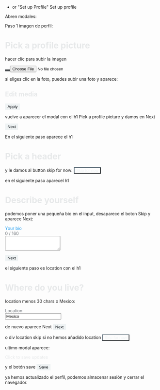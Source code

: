  - or "Set up Profile"
  <span class="css-1jxf684 r-dnmrzs r-1udh08x r-1udbk01 r-3s2u2q r-bcqeeo r-1ttztb7 r-qvutc0 r-poiln3 r-a023e6 r-rjixqe"><span class="css-1jxf684 r-bcqeeo r-1ttztb7 r-qvutc0 r-poiln3">Set up profile</span></span>

Abren modales:

Paso 1 imagen de perfil:
<h1 dir="ltr" aria-level="1" role="heading" class="css-146c3p1 r-bcqeeo r-1ttztb7 r-qvutc0 r-37j5jr r-1yjpyg1 r-ueyrd6 r-b88u0q" id="modal-header" style="color: rgb(231, 233, 234);"><span class="css-1jxf684 r-bcqeeo r-1ttztb7 r-qvutc0 r-poiln3"><span class="css-1jxf684 r-bcqeeo r-1ttztb7 r-qvutc0 r-poiln3">Pick a profile picture</span></span></h1>

hacer clic para subir la imagen
<div class="css-175oi2r r-1awozwy r-18u37iz r-1777fci"><button aria-label="Add photos or video" role="button" class="css-175oi2r r-sdzlij r-1phboty r-rs99b7 r-lrvibr r-crgep1 r-peo1c r-1ps3wis r-1loqt21 r-o7ynqc r-6416eg r-1ny4l3l" type="button" style="border-color: rgba(0, 0, 0, 0); backdrop-filter: blur(4px); background-color: rgba(15, 20, 25, 0.75);"><div dir="ltr" class="css-146c3p1 r-bcqeeo r-qvutc0 r-37j5jr r-q4m81j r-a023e6 r-rjixqe r-b88u0q r-1awozwy r-6koalj r-18u37iz r-16y2uox r-1777fci" style="color: rgb(255, 255, 255);"><svg viewBox="0 0 24 24" aria-hidden="true" class="r-4qtqp9 r-yyyyoo r-dnmrzs r-bnwqim r-lrvibr r-m6rgpd r-18yzcnr r-yc9v9c" style="color: rgb(255, 255, 255);"><g><path d="M9.697 3H11v2h-.697l-3 2H5c-.276 0-.5.224-.5.5v11c0 .276.224.5.5.5h14c.276 0 .5-.224.5-.5V10h2v8.5c0 1.381-1.119 2.5-2.5 2.5H5c-1.381 0-2.5-1.119-2.5-2.5v-11C2.5 6.119 3.619 5 5 5h1.697l3-2zM12 10.5c-1.105 0-2 .895-2 2s.895 2 2 2 2-.895 2-2-.895-2-2-2zm-4 2c0-2.209 1.791-4 4-4s4 1.791 4 4-1.791 4-4 4-4-1.791-4-4zM17 2c0 1.657-1.343 3-3 3v1c1.657 0 3 1.343 3 3h1c0-1.657 1.343-3 3-3V5c-1.657 0-3-1.343-3-3h-1z"></path></g></svg><span class="css-1jxf684 r-dnmrzs r-1udh08x r-1udbk01 r-3s2u2q r-bcqeeo r-1ttztb7 r-qvutc0 r-poiln3 r-a023e6 r-rjixqe"></span></div></button><input accept="image/jpeg,image/png,image/webp" type="file" tabindex="-1" class="r-8akbif r-orgf3d r-1udh08x r-u8s1d r-xjis5s r-1wyyakw" data-testid="fileInput"></div>

si eliges clic en la foto, puedes subir una foto y aparece:
<h2 dir="ltr" aria-level="2" role="heading" class="css-146c3p1 r-dnmrzs r-1udh08x r-1udbk01 r-3s2u2q r-bcqeeo r-1ttztb7 r-qvutc0 r-37j5jr r-adyw6z r-135wba7 r-b88u0q r-1559e4e" id="modal-header" style="color: rgb(231, 233, 234);"><span class="css-1jxf684 r-bcqeeo r-1ttztb7 r-qvutc0 r-poiln3">Edit media</span></h2>

<button role="button" class="css-175oi2r r-sdzlij r-1phboty r-rs99b7 r-lrvibr r-15ysp7h r-4wgw6l r-3pj75a r-1loqt21 r-o7ynqc r-6416eg r-1ny4l3l" data-testid="applyButton" type="button" style="border-color: rgba(0, 0, 0, 0); background-color: rgb(239, 243, 244);"><div dir="ltr" class="css-146c3p1 r-bcqeeo r-qvutc0 r-37j5jr r-q4m81j r-a023e6 r-rjixqe r-b88u0q r-1awozwy r-6koalj r-18u37iz r-16y2uox r-1777fci" style="color: rgb(15, 20, 25);"><span class="css-1jxf684 r-dnmrzs r-1udh08x r-1udbk01 r-3s2u2q r-bcqeeo r-1ttztb7 r-qvutc0 r-poiln3 r-1b43r93 r-1cwl3u0"><span class="css-1jxf684 r-bcqeeo r-1ttztb7 r-qvutc0 r-poiln3">Apply</span></span></div></button>

vuelve a aparecer el modal con el h1 Pick a profile picture y damos en Next

<button role="button" class="css-175oi2r r-sdzlij r-1phboty r-rs99b7 r-lrvibr r-19yznuf r-64el8z r-1fkl15p r-1loqt21 r-o7ynqc r-6416eg r-1ny4l3l" data-testid="ocfSelectAvatarNextButton" type="button" style="border-color: rgba(0, 0, 0, 0); background-color: rgb(239, 243, 244);"><div dir="ltr" class="css-146c3p1 r-bcqeeo r-qvutc0 r-37j5jr r-q4m81j r-a023e6 r-rjixqe r-b88u0q r-1awozwy r-6koalj r-18u37iz r-16y2uox r-1777fci" style="color: rgb(15, 20, 25);"><span class="css-1jxf684 r-dnmrzs r-1udh08x r-1udbk01 r-3s2u2q r-bcqeeo r-1ttztb7 r-qvutc0 r-poiln3 r-1inkyih r-rjixqe"><span class="css-1jxf684 r-bcqeeo r-1ttztb7 r-qvutc0 r-poiln3">Next</span></span></div></button>

En el siguiente paso aparece el h1
<h1 dir="ltr" aria-level="1" role="heading" class="css-146c3p1 r-bcqeeo r-1ttztb7 r-qvutc0 r-37j5jr r-1yjpyg1 r-ueyrd6 r-b88u0q" id="modal-header" style="color: rgb(231, 233, 234);"><span class="css-1jxf684 r-bcqeeo r-1ttztb7 r-qvutc0 r-poiln3"><span class="css-1jxf684 r-bcqeeo r-1ttztb7 r-qvutc0 r-poiln3">Pick a header</span></span></h1>

y le damos al button skip for now:
<button role="button" class="css-175oi2r r-sdzlij r-1phboty r-rs99b7 r-lrvibr r-19yznuf r-64el8z r-1fkl15p r-1loqt21 r-o7ynqc r-6416eg r-1ny4l3l" data-testid="ocfSelectBannerSkipForNowButton" type="button" style="border-color: rgb(83, 100, 113); background-color: rgba(0, 0, 0, 0);"><div dir="ltr" class="css-146c3p1 r-bcqeeo r-qvutc0 r-37j5jr r-q4m81j r-a023e6 r-rjixqe r-b88u0q r-1awozwy r-6koalj r-18u37iz r-16y2uox r-1777fci" style="color: rgb(239, 243, 244);"><span class="css-1jxf684 r-dnmrzs r-1udh08x r-1udbk01 r-3s2u2q r-bcqeeo r-1ttztb7 r-qvutc0 r-poiln3 r-1inkyih r-rjixqe"><span class="css-1jxf684 r-bcqeeo r-1ttztb7 r-qvutc0 r-poiln3">Skip for now</span></span></div></button>

en el siguiente paso aparecel h1
<h1 dir="ltr" aria-level="1" role="heading" class="css-146c3p1 r-bcqeeo r-1ttztb7 r-qvutc0 r-37j5jr r-1yjpyg1 r-ueyrd6 r-b88u0q" id="modal-header" style="color: rgb(231, 233, 234);"><span class="css-1jxf684 r-bcqeeo r-1ttztb7 r-qvutc0 r-poiln3"><span class="css-1jxf684 r-bcqeeo r-1ttztb7 r-qvutc0 r-poiln3">Describe yourself</span></span></h1>



podemos poner una pequeña bio en el input, desaparece el boton Skip y aparece Next:
<div class="css-175oi2r r-1mmae3n r-1e084wi"><label class="css-175oi2r r-z2wwpe r-rs99b7 r-18u37iz r-vhj8yc r-9cip40"><div class="css-175oi2r r-16y2uox r-1wbh5a2"><div class="css-175oi2r r-18u37iz r-1pi2tsx r-1wtj0ep r-u8s1d r-13qz1uu"><div dir="ltr" class="css-146c3p1 r-dnmrzs r-1udh08x r-1udbk01 r-3s2u2q r-bcqeeo r-1ttztb7 r-qvutc0 r-37j5jr r-1cwl3u0 r-16dba41 r-1v52g9u r-is05cd r-tskmnb r-13f91hp" style="color: rgb(29, 155, 240);"><span class="css-1jxf684 r-bcqeeo r-1ttztb7 r-qvutc0 r-poiln3">Your bio</span></div><div aria-live="polite" class="css-175oi2r r-1v52g9u r-is05cd r-tskmnb r-obd0qt r-16y2uox"><div dir="ltr" class="css-146c3p1 r-bcqeeo r-1ttztb7 r-qvutc0 r-37j5jr r-n6v787 r-1cwl3u0 r-16dba41" style="color: rgb(113, 118, 123);"><span class="css-1jxf684 r-bcqeeo r-1ttztb7 r-qvutc0 r-poiln3">0 / 160</span></div></div></div><div class="css-175oi2r r-18u37iz r-16y2uox r-1wbh5a2 r-1wzrnnt r-1udh08x r-xd6kpl r-is05cd r-ttdzmv"><div dir="ltr" class="css-146c3p1 r-bcqeeo r-1ttztb7 r-qvutc0 r-37j5jr r-135wba7 r-16dba41 r-1awozwy r-6koalj r-1inkyih r-13qz1uu" style="color: rgb(231, 233, 234);"><textarea autocapitalize="sentences" autocomplete="on" autocorrect="on" inputmode="text" maxlength="160" name="text" spellcheck="false" dir="auto" class="r-30o5oe r-1dz5y72 r-13qz1uu r-1niwhzg r-17gur6a r-1yadl64 r-deolkf r-homxoj r-poiln3 r-7cikom r-1ny4l3l r-t60dpp r-fdjqy7" data-testid="ocfEnterTextTextInput" style="height: 48px;"></textarea></div></div></div></label><div class="css-175oi2r r-is05cd r-18u37iz"><div class="css-175oi2r r-13awgt0 r-eqz5dr r-1f3rwsf r-1h8ys4a"></div></div></div>


<button role="button" class="css-175oi2r r-sdzlij r-1phboty r-rs99b7 r-lrvibr r-19yznuf r-64el8z r-1fkl15p r-1loqt21 r-o7ynqc r-6416eg r-1ny4l3l" data-testid="ocfEnterTextNextButton" type="button" style="border-color: rgba(0, 0, 0, 0); background-color: rgb(239, 243, 244);"><div dir="ltr" class="css-146c3p1 r-bcqeeo r-qvutc0 r-37j5jr r-q4m81j r-a023e6 r-rjixqe r-b88u0q r-1awozwy r-6koalj r-18u37iz r-16y2uox r-1777fci" style="color: rgb(15, 20, 25);"><span class="css-1jxf684 r-dnmrzs r-1udh08x r-1udbk01 r-3s2u2q r-bcqeeo r-1ttztb7 r-qvutc0 r-poiln3 r-1inkyih r-rjixqe"><span class="css-1jxf684 r-bcqeeo r-1ttztb7 r-qvutc0 r-poiln3">Next</span></span></div></button>

el siguiente paso es location con el h1
<h1 dir="ltr" aria-level="1" role="heading" class="css-146c3p1 r-bcqeeo r-1ttztb7 r-qvutc0 r-37j5jr r-1yjpyg1 r-ueyrd6 r-b88u0q" id="modal-header" style="color: rgb(231, 233, 234);"><span class="css-1jxf684 r-bcqeeo r-1ttztb7 r-qvutc0 r-poiln3"><span class="css-1jxf684 r-bcqeeo r-1ttztb7 r-qvutc0 r-poiln3">Where do you live?</span></span></h1>

location menos 30 chars o Mexico:
<div class="css-175oi2r r-1mmae3n r-1e084wi"><label class="css-175oi2r r-1roi411 r-z2wwpe r-rs99b7 r-18u37iz"><div class="css-175oi2r r-16y2uox r-1wbh5a2"><div class="css-175oi2r r-18u37iz r-1pi2tsx r-1wtj0ep r-u8s1d r-13qz1uu"><div dir="ltr" class="css-146c3p1 r-dnmrzs r-1udh08x r-1udbk01 r-3s2u2q r-bcqeeo r-1ttztb7 r-qvutc0 r-37j5jr r-1cwl3u0 r-16dba41 r-1v52g9u r-is05cd r-tskmnb r-13f91hp" style="color: rgb(113, 118, 123);"><span class="css-1jxf684 r-bcqeeo r-1ttztb7 r-qvutc0 r-poiln3">Location</span></div></div><div class="css-175oi2r r-18u37iz r-16y2uox r-1wbh5a2 r-1wzrnnt r-1udh08x r-xd6kpl r-is05cd r-ttdzmv"><div dir="ltr" class="css-146c3p1 r-bcqeeo r-1ttztb7 r-qvutc0 r-37j5jr r-135wba7 r-16dba41 r-1awozwy r-6koalj r-1inkyih r-13qz1uu" style="color: rgb(231, 233, 234);"><input autocapitalize="sentences" autocomplete="on" autocorrect="on" inputmode="text" maxlength="30" name="text" spellcheck="false" type="text" dir="auto" class="r-30o5oe r-1dz5y72 r-13qz1uu r-1niwhzg r-17gur6a r-1yadl64 r-deolkf r-homxoj r-poiln3 r-7cikom r-1ny4l3l r-t60dpp r-fdjqy7" data-testid="ocfEnterTextTextInput" value="Mexico"></div></div></div></label><div class="css-175oi2r r-is05cd r-18u37iz"><div class="css-175oi2r r-13awgt0 r-eqz5dr r-1f3rwsf r-1h8ys4a"></div></div></div>

de nuevo aparece Next
<button role="button" class="css-175oi2r r-sdzlij r-1phboty r-rs99b7 r-lrvibr r-19yznuf r-64el8z r-1fkl15p r-1loqt21 r-o7ynqc r-6416eg r-1ny4l3l" data-testid="ocfEnterTextNextButton" type="button" style="border-color: rgba(0, 0, 0, 0); background-color: rgb(239, 243, 244);"><div dir="ltr" class="css-146c3p1 r-bcqeeo r-qvutc0 r-37j5jr r-q4m81j r-a023e6 r-rjixqe r-b88u0q r-1awozwy r-6koalj r-18u37iz r-16y2uox r-1777fci" style="color: rgb(15, 20, 25);"><span class="css-1jxf684 r-dnmrzs r-1udh08x r-1udbk01 r-3s2u2q r-bcqeeo r-1ttztb7 r-qvutc0 r-poiln3 r-1inkyih r-rjixqe"><span class="css-1jxf684 r-bcqeeo r-1ttztb7 r-qvutc0 r-poiln3">Next</span></span></div></button>

o div location skip si no hemos añadido location
<button role="button" class="css-175oi2r r-sdzlij r-1phboty r-rs99b7 r-lrvibr r-19yznuf r-64el8z r-1fkl15p r-1loqt21 r-o7ynqc r-6416eg r-1ny4l3l" data-testid="ocfEnterTextSkipForNowButton" type="button" style="border-color: rgb(83, 100, 113); background-color: rgba(0, 0, 0, 0);"><div dir="ltr" class="css-146c3p1 r-bcqeeo r-qvutc0 r-37j5jr r-q4m81j r-a023e6 r-rjixqe r-b88u0q r-1awozwy r-6koalj r-18u37iz r-16y2uox r-1777fci" style="color: rgb(239, 243, 244);"><span class="css-1jxf684 r-dnmrzs r-1udh08x r-1udbk01 r-3s2u2q r-bcqeeo r-1ttztb7 r-qvutc0 r-poiln3 r-1inkyih r-rjixqe"><span class="css-1jxf684 r-bcqeeo r-1ttztb7 r-qvutc0 r-poiln3">Skip for now</span></span></div></button>

ultimo modal aparece:
<div dir="ltr" class="css-146c3p1 r-bcqeeo r-qvutc0 r-37j5jr r-fdjqy7 r-yy2aun r-37tt59 r-1vr29t4 r-5oul0u" style="color: rgb(231, 233, 234);"><span class="css-1jxf684 r-bcqeeo r-1ttztb7 r-qvutc0 r-poiln3" id="modal-header"><span class="css-1jxf684 r-bcqeeo r-1ttztb7 r-qvutc0 r-poiln3"><span class="css-1jxf684 r-bcqeeo r-1ttztb7 r-qvutc0 r-poiln3">Click to save updates</span></span></span></div>

y el botón save
<button role="button" class="css-175oi2r r-sdzlij r-1phboty r-rs99b7 r-lrvibr r-1mnahxq r-19yznuf r-64el8z r-1fkl15p r-1loqt21 r-o7ynqc r-6416eg r-1ny4l3l" data-testid="OCF_CallToAction_Button" type="button" style="border-color: rgba(0, 0, 0, 0); background-color: rgb(239, 243, 244);"><div dir="ltr" class="css-146c3p1 r-bcqeeo r-qvutc0 r-37j5jr r-q4m81j r-a023e6 r-rjixqe r-b88u0q r-1awozwy r-6koalj r-18u37iz r-16y2uox r-1777fci" style="color: rgb(15, 20, 25);"><span class="css-1jxf684 r-dnmrzs r-1udh08x r-1udbk01 r-3s2u2q r-bcqeeo r-1ttztb7 r-qvutc0 r-poiln3 r-1inkyih r-rjixqe"><span class="css-1jxf684 r-bcqeeo r-1ttztb7 r-qvutc0 r-poiln3">Save</span></span></div></button>

ya hemos actualizado el perfil, podemos almacenar sesión y cerrar el navegador.
